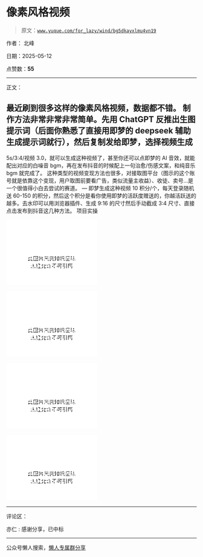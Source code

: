 # 像素风格视频

> 原文：[`www.yuque.com/for_lazy/wind/bg5dkayxlmu4vn19`](https://www.yuque.com/for_lazy/wind/bg5dkayxlmu4vn19)

作者： 北峰

日期：2025-05-12

点赞数：**55**

* * *

正文：

最近刷到很多这样的像素风格视频，数据都不错。
制作方法非常非常非常简单。先用 ChatGPT 反推出生图提示词（后面你熟悉了直接用即梦的 deepseek 辅助生成提示词就行），然后复制发给即梦，选择视频生成
-
5s/3:4/视频 3.0，就可以生成这种视频了，甚至你还可以点即梦的 AI 音效，就能配出对应的白噪音 bgm，再在发布抖音的时候配上一句治愈/伤感文案，和纯音乐 bgm 就完成了。
这种类型的视频变现方法也很多，对接取图平台（图示的这个账号就是依靠这个变现，用户取图前要看广告，类似流量主收益）、收徒、卖号...是一个很值得小白去尝试的赛道。
—
即梦生成这种视频 10 积分/个，每天登录随机送 60-150 的积分，然后这个积分是看你使用即梦的活跃度赠送的，你越活跃送的越多。去水印可以用浏览器插件、生成 9:16 的尺寸然后手动截成 3:4 尺寸、直接点击发布到抖音这几种方法。
项目实操

![](img/9b91e240fb293a204cac2f79acebd0cd.png "None")

![](img/a573b741c70c32f78df17b27601bca60.png "None")

![](img/0b990e583e8c464330f5e1f9e831a52b.png "None")

![](img/6112844ba6154c1ff207d1f442620753.png "None")

* * *

评论区：

亦仁 : 感谢分享，已中标

* * *

公众号懒人搜索，[懒人专属群分享](https://lazybook.fun/#/blog/group)